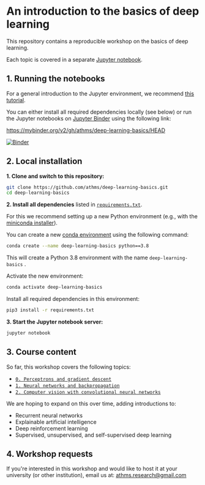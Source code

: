 # An introduction to the basics of deep learning

This repository contains a reproducible workshop on the basics of deep learning.

Each topic is covered in a separate [Jupyter notebook](https://jupyter.org).


## 1. Running the notebooks

For a general introduction to the Jupyter environment, we recommend [this tutorial](https://www.dataquest.io/blog/jupyter-notebook-tutorial/).

You can either install all required dependencies locally (see below) or run the Jupyter notebooks on  [Jupyter Binder](https://mybinder.org) using the following link: 

https://mybinder.org/v2/gh/athms/deep-learning-basics/HEAD

[![Binder](https://mybinder.org/badge_logo.svg)](https://mybinder.org/v2/gh/athms/deep-learning-basics/HEAD)


## 2. Local installation

**1. Clone and switch to this repository:**

```bash
git clone https://github.com/athms/deep-learning-basics.git
cd deep-learning-basics
```

**2. Install all dependencies** listed in [`requirements.txt`](requirements.txt). 

For this we recommend setting up a new Python environment (e.g., with the [miniconda installer](https://docs.conda.io/en/latest/miniconda.html)). 

You can create a new [conda environment](https://docs.conda.io/projects/conda/en/latest/user-guide/tasks/manage-environments.html) using the following command:

```bash
conda create --name deep-learning-basics python==3.8
```

This will create a Python 3.8 environment with the name `deep-learning-basics` .

Activate the new environment:

```bash
conda activate deep-learning-basics
```

Install all required dependencies in this environment: 

```bash
pip3 install -r requirements.txt
```

**3. Start the Jupyter notebook server:**

```bash
jupyter notebook
```

## 3. Course content

So far, this workshop covers the following topics:

- [`0. Perceptrons and gradient descent`](0-Perceptron-Gradient-Descent.ipynb)
- [`1. Neural networks and backpropagation`](1-Neural-Networks-Backpropagation.ipynb)
- [`2. Computer vision with convolutional neural networks`](2-Convolutional-Neural-Networks.ipynb)

We are hoping to expand on this over time, adding introductions to: 

- Recurrent neural networks
- Explainable artificial intelligence
- Deep reinforcement learning
- Supervised, unsupervised, and self-supervised deep learning


## 4. Workshop requests

If you're interested in this workshop and would like to host it at your university (or other institution), email us at: athms.research@gmail.com 